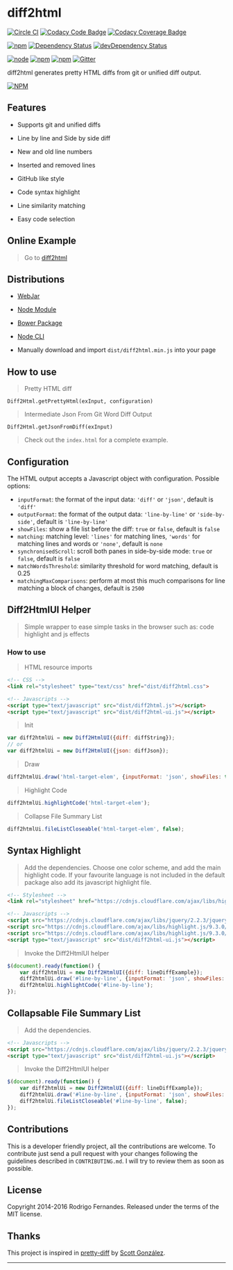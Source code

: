 # diff2html

[![Circle CI](https://circleci.com/gh/rtfpessoa/diff2html.svg?style=svg)](https://circleci.com/gh/rtfpessoa/diff2html)
[![Codacy Code Badge](https://api.codacy.com/project/badge/grade/06412dc3f5a14f568778d0db8a1f7dc8)](https://www.codacy.com/app/Codacy/diff2html)
[![Codacy Coverage Badge](https://api.codacy.com/project/badge/coverage/06412dc3f5a14f568778d0db8a1f7dc8)](https://www.codacy.com/app/Codacy/diff2html)

[![npm](https://img.shields.io/npm/v/diff2html.svg)](https://www.npmjs.com/package/diff2html)
[![Dependency Status](https://david-dm.org/rtfpessoa/diff2html.svg)](https://david-dm.org/rtfpessoa/diff2html)
[![devDependency Status](https://david-dm.org/rtfpessoa/diff2html/dev-status.svg)](https://david-dm.org/rtfpessoa/diff2html#info=devDependencies)

[![node](https://img.shields.io/node/v/diff2html.svg)]()
[![npm](https://img.shields.io/npm/l/diff2html.svg)]()
[![npm](https://img.shields.io/npm/dm/diff2html.svg)](https://www.npmjs.com/package/diff2html)
[![Gitter](https://badges.gitter.im/rtfpessoa/diff2html.svg)](https://gitter.im/rtfpessoa/diff2html?utm_source=badge&utm_medium=badge&utm_campaign=pr-badge)

diff2html generates pretty HTML diffs from git or unified diff output.

[![NPM](https://nodei.co/npm/diff2html.png?downloads=true&downloadRank=true&stars=true)](https://nodei.co/npm/diff2html/)

## Features

* Supports git and unified diffs

* Line by line and Side by side diff

* New and old line numbers

* Inserted and removed lines

* GitHub like style

* Code syntax highlight

* Line similarity matching

* Easy code selection

## Online Example

> Go to [diff2html](http://rtfpessoa.github.io/diff2html/)

## Distributions

* [WebJar](http://www.webjars.org/)

* [Node Module](https://www.npmjs.org/package/diff2html)

* [Bower Package](http://bower.io/search/?q=diff2html)

* [Node CLI](https://www.npmjs.org/package/diff2html-cli)

* Manually download and import `dist/diff2html.min.js` into your page

## How to use

> Pretty HTML diff

    Diff2Html.getPrettyHtml(exInput, configuration)

> Intermediate Json From Git Word Diff Output

    Diff2Html.getJsonFromDiff(exInput)

> Check out the `index.html` for a complete example.

## Configuration
The HTML output accepts a Javascript object with configuration. Possible options:

  - `inputFormat`: the format of the input data: `'diff'` or `'json'`, default is `'diff'`
  - `outputFormat`: the format of the output data: `'line-by-line'` or `'side-by-side'`, default is `'line-by-line'`
  - `showFiles`: show a file list before the diff: `true` or `false`, default is `false`
  - `matching`: matching level: `'lines'` for matching lines, `'words'` for matching lines and words or `'none'`, default is `none`
  - `synchronisedScroll`: scroll both panes in side-by-side mode: `true` or `false`, default is `false`
  - `matchWordsThreshold`: similarity threshold for word matching, default is 0.25
  - `matchingMaxComparisons`: perform at most this much comparisons for line matching a block of changes, default is `2500`

## Diff2HtmlUI Helper

> Simple wrapper to ease simple tasks in the browser such as: code highlight and js effects

### How to use

> HTML resource imports

```html
<!-- CSS -->
<link rel="stylesheet" type="text/css" href="dist/diff2html.css">

<!-- Javascripts -->
<script type="text/javascript" src="dist/diff2html.js"></script>
<script type="text/javascript" src="dist/diff2html-ui.js"></script>
```

> Init

```js
var diff2htmlUi = new Diff2HtmlUI({diff: diffString});
// or
var diff2htmlUi = new Diff2HtmlUI({json: diffJson});
```

> Draw

```js
diff2htmlUi.draw('html-target-elem', {inputFormat: 'json', showFiles: true, matching: 'lines'});
```

> Highlight Code

```js
diff2htmlUi.highlightCode('html-target-elem');
```

> Collapse File Summary List

```js
diff2htmlUi.fileListCloseable('html-target-elem', false);
```

## Syntax Highlight

> Add the dependencies.
Choose one color scheme, and add the main highlight code.
If your favourite language is not included in the default package also add its javascript highlight file.

```html
<!-- Stylesheet -->
<link rel="stylesheet" href="https://cdnjs.cloudflare.com/ajax/libs/highlight.js/9.3.0/styles/github.min.css">

<!-- Javascripts -->
<script src="https://cdnjs.cloudflare.com/ajax/libs/jquery/2.2.3/jquery.js"></script>
<script src="https://cdnjs.cloudflare.com/ajax/libs/highlight.js/9.3.0/highlight.min.js"></script>
<script src="https://cdnjs.cloudflare.com/ajax/libs/highlight.js/9.3.0/languages/scala.min.js"></script>
<script type="text/javascript" src="dist/diff2html-ui.js"></script>
```

> Invoke the Diff2HtmlUI helper

```js
$(document).ready(function() {
    var diff2htmlUi = new Diff2HtmlUI({diff: lineDiffExample});
    diff2htmlUi.draw('#line-by-line', {inputFormat: 'json', showFiles: true, matching: 'lines'});
    diff2htmlUi.highlightCode('#line-by-line');
});
```

## Collapsable File Summary List

> Add the dependencies.

```html
<!-- Javascripts -->
<script src="https://cdnjs.cloudflare.com/ajax/libs/jquery/2.2.3/jquery.js"></script>
<script type="text/javascript" src="dist/diff2html-ui.js"></script>
```

> Invoke the Diff2HtmlUI helper

```js
$(document).ready(function() {
    var diff2htmlUi = new Diff2HtmlUI({diff: lineDiffExample});
    diff2htmlUi.draw('#line-by-line', {inputFormat: 'json', showFiles: true, matching: 'lines'});
    diff2htmlUi.fileListCloseable('#line-by-line', false);
});
```

## Contributions

This is a developer friendly project, all the contributions are welcome.
To contribute just send a pull request with your changes following the guidelines described in `CONTRIBUTING.md`.
I will try to review them as soon as possible.

## License

Copyright 2014-2016 Rodrigo Fernandes. Released under the terms of the MIT license.

## Thanks

This project is inspired in [pretty-diff](https://github.com/scottgonzalez/pretty-diff) by [Scott González](https://github.com/scottgonzalez).

---
